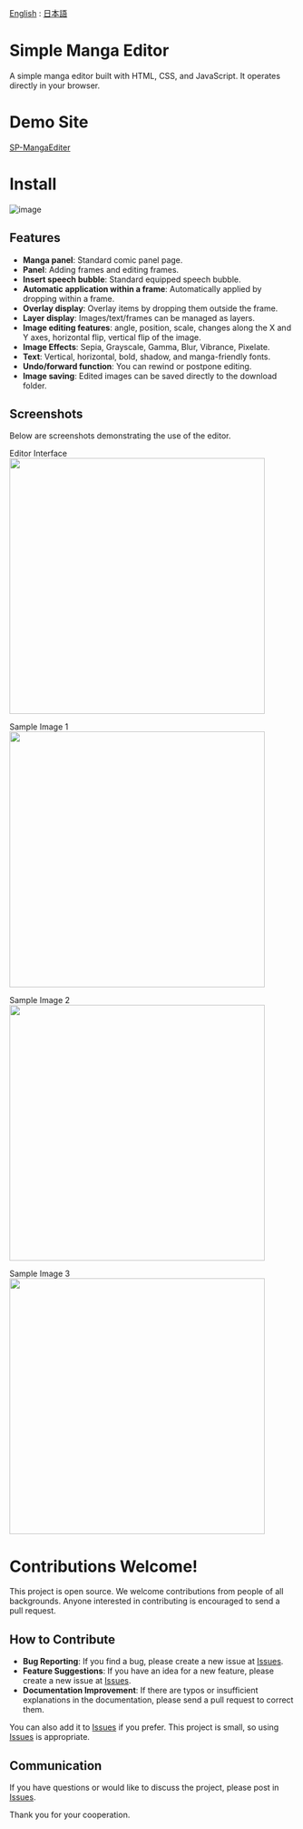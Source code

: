 [English](https://github.com/new-sankaku/stable-diffusion-webui-simple-manga-maker) : [日本語](https://github.com/new-sankaku/stable-diffusion-webui-simple-manga-maker/blob/main/README_JP.md)

# Simple Manga Editor

A simple manga editor built with HTML, CSS, and JavaScript. It operates directly in your browser.

# Demo Site

[SP-MangaEditer](https://new-sankaku.github.io/SP-MangaEditer/)

# Install

![image](https://github.com/new-sankaku/stable-diffusion-webui-simple-manga-maker/assets/133557155/1c2afeed-b009-4b8e-b51a-8d5e99ec48a5)

## Features

- **Manga panel**: Standard comic panel page.
- **Panel**: Adding frames and editing frames.
- **Insert speech bubble**: Standard equipped speech bubble.
- **Automatic application within a frame**: Automatically applied by dropping within a frame.
- **Overlay display**: Overlay items by dropping them outside the frame.
- **Layer display**: Images/text/frames can be managed as layers.
- **Image editing features**: angle, position, scale, changes along the X and Y axes, horizontal flip, vertical flip of the image.
- **Image Effects**: Sepia, Grayscale, Gamma, Blur, Vibrance, Pixelate.
- **Text**: Vertical, horizontal, bold, shadow, and manga-friendly fonts.
- **Undo/forward function**: You can rewind or postpone editing.
- **Image saving**: Edited images can be saved directly to the download folder.

## Screenshots

Below are screenshots demonstrating the use of the editor.

Editor Interface
<img src="https://github.com/new-sankaku/stable-diffusion-webui-simple-manga-maker/blob/main/SP-MangaEditer/99_sample_image/Editer.png" width="450">

Sample Image 1
<img src="https://github.com/new-sankaku/stable-diffusion-webui-simple-manga-maker/blob/main/SP-MangaEditer/99_sample_image/cropped-image.png" width="450">

Sample Image 2
<img src="https://github.com/new-sankaku/stable-diffusion-webui-simple-manga-maker/blob/main/SP-MangaEditer/99_sample_image/cropped-image_2.png" width="450">

Sample Image 3
<img src="https://github.com/new-sankaku/stable-diffusion-webui-simple-manga-maker/blob/main/SP-MangaEditer/99_sample_image/cropped-image_3.png" width="450">

# Contributions Welcome!

This project is open source. We welcome contributions from people of all backgrounds. Anyone interested in contributing is encouraged to send a pull request.

## How to Contribute
- **Bug Reporting**: If you find a bug, please create a new issue at [Issues](https://github.com/new-sankaku/stable-diffusion-webui-simple-manga-maker/issues).
- **Feature Suggestions**: If you have an idea for a new feature, please create a new issue at [Issues](https://github.com/new-sankaku/stable-diffusion-webui-simple-manga-maker/issues).
- **Documentation Improvement**: If there are typos or insufficient explanations in the documentation, please send a pull request to correct them.   

You can also add it to [Issues](https://github.com/new-sankaku/stable-diffusion-webui-simple-manga-maker/issues) if you prefer. This project is small, so using [Issues](https://github.com/new-sankaku/stable-diffusion-webui-simple-manga-maker/issues) is appropriate.

## Communication
If you have questions or would like to discuss the project, please post in [Issues](https://github.com/new-sankaku/stable-diffusion-webui-simple-manga-maker/issues).

Thank you for your cooperation.
